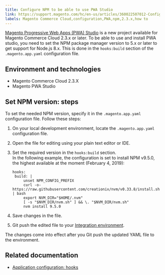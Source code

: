 ```yaml
---
title: Configure NPM to be able to use PWA Studio
link: https://support.magento.com/hc/en-us/articles/360022507012-Configure-NPM-to-be-able-to-use-PWA-Studio
labels: Magento Commerce Cloud,configuration,PWA,npm,2.3.x,how to
---
```


[Magento Progressive Web Apps (PWA) Studio](https://magento.github.io/pwa-studio/) is a new project available for Magento Commerce Cloud 2.3.x or later. To be able to use and install PWA studio, you need to set the NPM package manager version to 5.x or later to get support for Node.js 8.x. This is done in the `` hooks:build `` section of the `` .magento.app.yaml `` configuration file. 

## Environment and technologies

* Magento Commerce Cloud 2.3.X
* Magento PWA Studio

## Set NPM version: steps

To set the needed NPM version, specify it in the `` .magento.app.yaml `` configuration file. Follow these steps:

1. On your local development environment, locate the `` .magento.app.yaml `` configuration file.
1. Open the file for editing using your plain text editor or IDE.
1. Set the required version in the `` hooks:build `` section.  
    In the following example, the configuration is set to install NPM v9.5.0, the highest available at the moment (February 4, 2019):  
    
    
    <pre><code class="language-yaml">hooks:
    build: |
        unset NPM_CONFIG_PREFIX
        curl -o- https://raw.githubusercontent.com/creationix/nvm/v0.33.8/install.sh | bash
        export NVM_DIR="$HOME/.nvm"
        [ -s "$NVM_DIR/nvm.sh" ] &amp;&amp; \. "$NVM_DIR/nvm.sh"
        nvm install 9.5.0</code></pre>
    
    
1. Save changes in the file.
1. Git push the edited file to your [Integration environment](https://support.magento.com/hc/en-us/articles/360043032152-Integration-Environment-enhancement-request-Pro-and-Starter).

The changes come into effect after you Git push the updated YAML file to the environment.

## Related documentation

* [Application configuration: hooks](https://devdocs.magento.com/guides/v2.2/cloud/project/project-conf-files_magento-app.html#hooks)